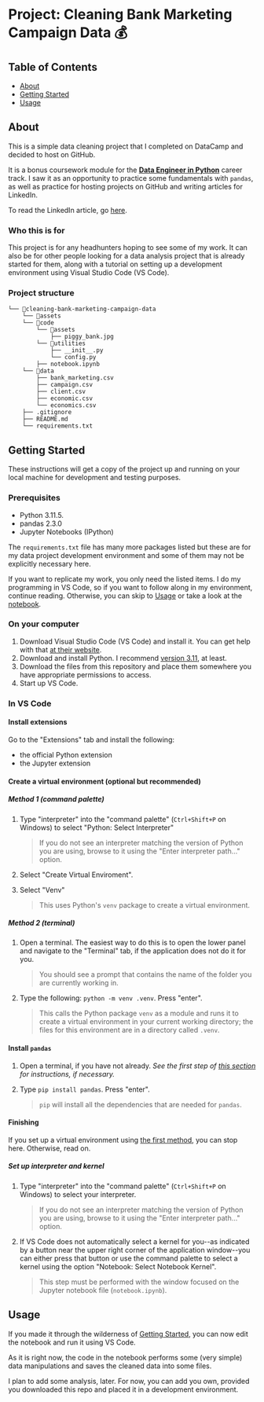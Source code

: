 # Project: Cleaning Bank Marketing Campaign Data 💰

## Table of Contents

- [About](#about)
- [Getting Started](#getting_started)
- [Usage](#usage)

## About <a name = "about"></a>

This is a simple data cleaning project that I completed on DataCamp and decided to host on GitHub.

It is a bonus coursework module for the **[Data Engineer in Python](https://app.datacamp.com/learn/career-tracks/data-engineer-in-python)** career track. I saw it as an opportunity to practice some fundamentals with `pandas`, as well as practice for hosting projects on GitHub and writing articles for LinkedIn.

To read the LinkedIn article, go [here](https://www.linkedin.com/pulse/project-debrief-cleaning-bank-marketing-data-kozmik-moore-fqvsc/).

### Who this is for

This project is for any headhunters hoping to see some of my work. It can also be for other people looking for a data analysis project that is already started for them, along with a tutorial on setting up a development environment using Visual Studio Code (VS Code).

### Project structure

```
└── 📁cleaning-bank-marketing-campaign-data
    └── 📁assets
    └── 📁code
        └── 📁assets
            ├── piggy_bank.jpg
        └── 📁utilities
            ├── __init__.py
            └── config.py
        ├── notebook.ipynb
    └── 📁data
        ├── bank_marketing.csv
        ├── campaign.csv
        ├── client.csv
        ├── economic.csv
        └── economics.csv
    ├── .gitignore
    ├── README.md
    └── requirements.txt
```

## Getting Started <a name = "getting_started"></a>

These instructions will get a copy of the project up and running on your local machine for development and testing purposes.

### Prerequisites

- Python 3.11.5.
- pandas 2.3.0
- Jupyter Notebooks (IPython)

The `requirements.txt` file has many more packages listed but these are for my data project development environment and some of them may not be explicitly necessary here.

If you want to replicate my work, you only need the listed items. I do my programming in VS Code, so if you want to follow along in my environment, continue reading. Otherwise, you can skip to [Usage](#usage) or take a look at the [notebook](code/notebook.ipynb).

### On your computer

1. Download Visual Studio Code (VS Code) and install it. You can get help with that [at their website](https://code.visualstudio.com/download).
2. Download and install Python. I recommend [version 3.11](https://www.python.org/downloads/release/python-3119/), at least.
3. Download the files from this repository and place them somewhere you have appropriate permissions to access.
4. Start up VS Code.

### In VS Code

#### Install extensions

Go to the "Extensions" tab and install the following:
- the official Python extension
- the Jupyter extension

#### Create a virtual environment (optional but recommended)

##### Method 1 (command palette)

1. Type "interpreter" into the "command palette" (`Ctrl+Shift+P` on Windows) to select "Python: Select Interpreter"

    > If you do not see an interpreter matching the version of Python you are using, browse to it using the "Enter interpreter path..." option.

2. Select "Create Virtual Enviroment".
3. Select "Venv"

    > This uses Python's `venv` package to create a virtual environment.

##### Method 2 (terminal)

1. Open a terminal. The easiest way to do this is to open the lower panel and navigate to the "Terminal" tab, if the application does not do it for you.

    > You should see a prompt that contains the name of the folder you are currently working in.

2. Type the following: `python -m venv .venv`. Press "enter".

    > This calls the Python package `venv` as a module and runs it to create a virtual environment in your current working directory; the files for this environment are in a directory called `.venv`.

#### Install `pandas`

1. Open a terminal, if you have not already. *See the first step of [this section](#method-2-terminal) for instructions, if necessary.*
2. Type `pip install pandas`. Press "enter".

   > `pip` will install all the dependencies that are needed for `pandas`.

#### Finishing

If you set up a virtual environment using [the first method](#method-1-command-palette), you can stop here. Otherwise, read on.

##### Set up interpreter and kernel

1. Type "interpreter" into the "command palette" (`Ctrl+Shift+P` on Windows) to select your interpreter.

    > If you do not see an interpreter matching the version of Python you are using, browse to it using the "Enter interpreter path..." option.

2. If VS Code does not automatically select a kernel for you--as indicated by a button near the upper right corner of the application window--you can either press that button or use the command palette to select a kernel using the option "Notebook: Select Notebook Kernel".

    > This step must be performed with the window focused on the Jupyter notebook file (`notebook.ipynb`).

## Usage <a name = "usage"></a>

If you made it through the wilderness of [Getting Started](#getting-started), you can now edit the notebook and run it using VS Code.

As it is right now, the code in the notebook performs some (very simple) data manipulations and saves the cleaned data into some files.

I plan to add some analysis, later. For now, you can add you own, provided you downloaded this repo and placed it in a development environment.
